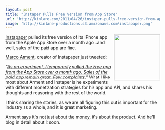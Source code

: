 ```yaml
---
layout: post
title: "Instaper Pulls Free Version from App Store"
url: 'http://kinlane.com/2011/04/26/instaper-pulls-free-version-from-app-store/'
image: 'http://kinlane-productions.s3.amazonaws.com/instapaper.png'
---
```


[<img src="http://kinlane-productions.s3.amazonaws.com/instapaper.png" alt="" width="150" align="right" />][1][Instapaper][1] pulled its free version of its IPhone app from the Apple App Store over a month ago...and well, sales of the paid app are fine.

[Marco Arment][2], creator of Instapaper just tweeted:

_"[As an experiment, I temporarily pulled the Free app from the App Store over a month ago. Sales of the paid app remain great. Few complaints.][3]"_ What I like most about Arment and Instaper is he experiments with different monetization strategies for his app and API, and shares his thoughts and reasoning with the rest of the world.

I think sharing the stories, as we are all figuring this out is important for the industry as a whole, and it is great marketing.

Arment says it's not just about the money, it's about the product. And he'll blog in detail about it soon.

 

 

   [1]: http://www.instapaper.com/
   [2]: https://twitter.com/#!/marcoarment (Marco Arment)
   [3]: https://twitter.com/#!/marcoarment/status/63010410286166016
